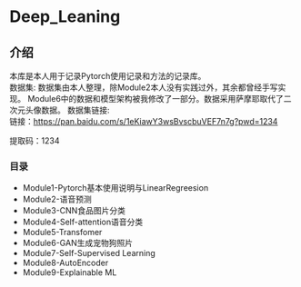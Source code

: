 # Deep_Leaning

## 介绍   

本库是本人用于记录Pytorch使用记录和方法的记录库。  
数据集:
数据集由本人整理，除Module2本人没有实践过外，其余都曾经手写实现。
Module6中的数据和模型架构被我修改了一部分。数据采用萨摩耶取代了二次元头像数据。
数据集链接:  
链接：https://pan.baidu.com/s/1eKiawY3wsBvscbuVEF7n7g?pwd=1234   

提取码：1234 
### 目录  
+ Module1-Pytorch基本使用说明与LinearRegreesion
+ Module2-语音预测
+ Module3-CNN食品图片分类
+ Module4-Self-attention语音分类
+ Module5-Transfomer
+ Module6-GAN生成宠物狗照片
+ Module7-Self-Supervised Learning 
+ Module8-AutoEncoder
+ Module9-Explainable ML